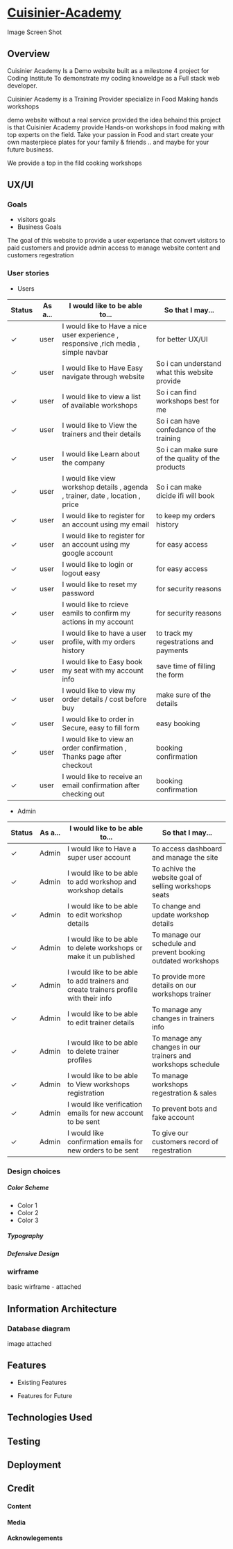 


# [Cuisinier-Academy](https://cuisinier-academy.herokuapp.com/)

 Image Screen Shot 

## Overview
Cuisinier Academy Is a Demo website built as a milestone 4 project for Coding Institute 
To demonstrate my coding knoweldge as a Full stack web developer.

Cuisinier Academy is a Training Provider specialize in Food Making hands workshops 


demo website without a real service provided the idea behaind this project is that Cuisinier Academy provide Hands-on workshops in food making with top experts on the field.
Take your passion in Food and start create your own masterpiece plates for your family & friends .. and maybe for your future business.

We provide a top in the fild cooking workshops


## UX/UI

### Goals

- visitors goals
- Business Goals

The goal of this website to provide a user experiance 
that convert visitors to paid customers  and provide admin access
to manage website content and customers regestration


### User stories

- Users


| Status | As a... | I would like to be able to... | So that I may...|
| ---- | ------- | ----------------------------- | --------------- |
|&checkmark;| user | I would like to Have a nice user experience , responsive ,rich media , simple navbar | for better UX/UI  |
|&checkmark;| user | I would like to Have Easy navigate through website | So i can understand what this website provide |
|&checkmark;| user | I would like to view a list of available workshops | So i can find workshops best for me |
|&checkmark;| user | I would like to View the trainers and their details | So i can have confedance of the training |
|&checkmark;| user | I would like Learn about the company | So i can make sure of the quality of the products |
|&checkmark;| user | I would like view workshop details , agenda , trainer, date , location , price| So i can make dicide ifi will book|
|&checkmark;| user | I would like to register for an account using my email| to keep my orders history |
|&checkmark;| user | I would like to register for an account using my google account| for easy access |
|&checkmark;| user | I would like to login or logout easy| for easy access |
|&checkmark;| user | I would like to reset my password | for security reasons |
|&checkmark;| user | I would like to rcieve eamils to confirm my actions in my account | for security reasons |
|&checkmark;| user | I would like to have a user profile, with my orders history | to track my regestrations and payments |
|&checkmark;| user | I would like to Easy book my seat with my account info | save time of filling the form |
|&checkmark;| user | I would like to view my order details / cost  before buy| make sure of the details |
|&checkmark;| user | I would like to order in Secure, easy to fill form | easy booking |
|&checkmark;| user | I would like to view an order confirmation  , Thanks page after checkout | booking confirmation |
|&checkmark;| user | I would like to receive an email confirmation after checking out | booking confirmation  |

- Admin

| Status | As a... | I would like to be able to... | So that I may...|
| ---- | ------- | ----------------------------- | --------------- |
|&checkmark;| Admin | I would like to Have a super user account | To access dashboard and manage the site  |
|&checkmark;| Admin | I would like to be able to add workshop and workshop details | To achive the website goal of selling workshops seats |
|&checkmark;| Admin | I would like to be able to edit workshop details | To change and update workshop details |
|&checkmark;| Admin | I would like to be able to delete workshops or make it un published | To manage our schedule and prevent booking outdated workshops |
|&checkmark;| Admin | I would like to be able to add trainers and create trainers profile with their info | To provide more details on our workshops trainer |
|&checkmark;| Admin | I would like to be able to edit trainer details | To manage any changes in trainers info |
|&checkmark;| Admin | I would like to be able to delete trainer profiles | To manage any changes in our trainers and workshops schedule |
|&checkmark;| Admin | I would like to be able to View workshops registration | To manage workshops regestration & sales |
|&checkmark;| Admin | I would like verification emails for new account to be sent | To prevent bots and fake account |
|&checkmark;| Admin | I would like confirmation emails for new orders to be sent | To give our customers record of regestration |


### Design choices
##### Color Scheme
- Color 1
- Color 2
- Color 3
##### Typography

##### Defensive Design

### wirframe

basic wirframe - attached 

## Information Architecture
### Database diagram 
image attached

## Features
- Existing Features

- Features for Future



## Technologies Used

## Testing

## Deployment

## Credit
#### Content 
#### Media 
#### Acknowlegements 
